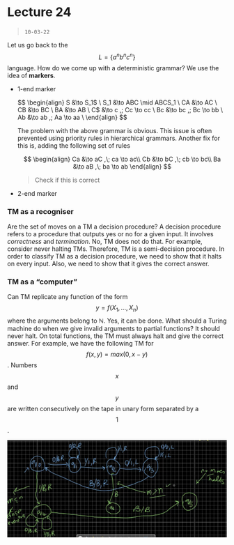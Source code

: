 # Lecture 24

> `10-03-22`

Let us go back to the $$L = \{a^nb^nc^n\}$$ language. How do we come up with a deterministic grammar? We use the idea of **markers**.

- 1-end marker 
  
  
  $$
  \begin{align}
  S &\to S_1$ \\
  S_1 &\to ABC \mid ABCS_1 \\
  CA &\to AC \\
  CB &\to BC \\
  BA &\to AB \\
  C$ &\to c ,\;  Cc \to cc \\
  Bc &\to bc ,\; Bc \to bb \\
  Ab &\to ab ,\; Aa \to aa \\
  \end{align}
  $$
  
  
  The problem with the above grammar is obvious. This issue is often prevented using priority rules in hierarchical grammars. Another fix for this is, adding the following set of rules
  
  
  $$
  \begin{align}
  Ca &\to aC ,\; ca \to ac\\
  Cb &\to bC ,\; cb \to bc\\
  Ba &\to aB ,\; ba \to ab
  \end{align}
  $$
  
  
  
  > Check if this is correct
  
- 2-end marker

### TM as a recogniser

Are the set of moves on a TM a decision procedure? A decision procedure refers to a procedure that outputs yes or no for a given input.  It involves *correctness* and *termination*. No, TM does not do that. For example, consider never halting TMs. Therefore, TM is a semi-decision procedure. In order to classify TM as a decision procedure, we need to show that it halts on every input. Also, we need to show that it gives the correct answer.

### TM as a “computer”

Can TM replicate any function of the form $$y = f(X_1, \dots, X_n)$$ where the arguments belong to $\mathbb N$. Yes, it can be done. What should a Turing machine do when we give invalid arguments to partial functions? It should never halt. On total functions, the TM must always halt and give the correct answer. For example, we have the following TM for $$f(x, y) = max(0, x - y)$$. Numbers $$x$$ and $$y$$ are written consecutively on the tape in unary form separated by a $$1$$. 

![image-20220328173509367](assets/image-20220328173509367.png)





